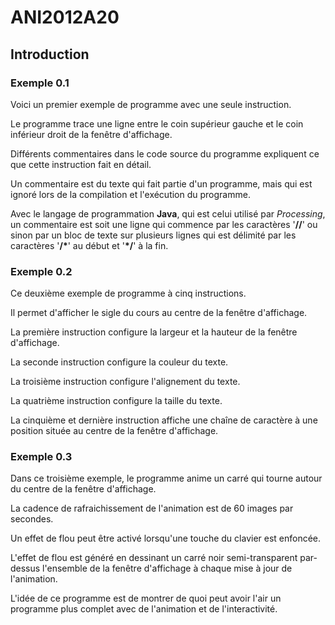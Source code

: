 # ANI2012A20

## Introduction

### Exemple 0.1

Voici un premier exemple de programme avec une seule instruction.

Le programme trace une ligne entre le coin supérieur gauche et le coin inférieur droit de la fenêtre d'affichage.

Différents commentaires dans le code source du programme expliquent ce que cette instruction fait en détail.

Un commentaire est du texte qui fait partie d'un programme, mais qui est ignoré lors de la compilation et l'exécution du programme.

Avec le langage de programmation **Java**, qui est celui utilisé par *Processing*, un commentaire est soit une ligne qui commence par les caractères '**//**' ou sinon par un bloc de texte sur plusieurs lignes qui est délimité par les caractères '**/\***' au début et '**\*/**' à la fin.

### Exemple 0.2

Ce deuxième exemple de programme à cinq instructions.

Il permet d'afficher le sigle du cours au centre de la fenêtre d'affichage.

La première instruction configure la largeur et la hauteur de la fenêtre d'affichage.

La seconde instruction configure la couleur du texte.

La troisième instruction configure l'alignement du texte.

La quatrième instruction configure la taille du texte.

La cinquième et dernière instruction affiche une chaîne de caractère à une position située au centre de la fenêtre d'affichage.

### Exemple 0.3

Dans ce troisième exemple, le programme anime un carré qui tourne autour du centre de la fenêtre d'affichage.

La cadence de rafraichissement de l'animation est de 60 images par secondes.

Un effet de flou peut être activé lorsqu'une touche du clavier est enfoncée.

L'effet de flou est généré en dessinant un carré noir semi-transparent par-dessus l'ensemble de la fenêtre d'affichage à chaque mise à jour de l'animation.

L'idée de ce programme est de montrer de quoi peut avoir l'air un programme plus complet avec de l'animation et de l'interactivité.
